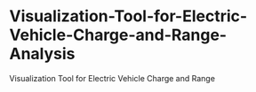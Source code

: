 # Visualization-Tool-for-Electric-Vehicle-Charge-and-Range-Analysis
Visualization Tool for Electric Vehicle Charge and Range
